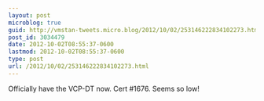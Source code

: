 ```yaml
---
layout: post
microblog: true
guid: http://vmstan-tweets.micro.blog/2012/10/02/253146222834102273.html
post_id: 3034479
date: 2012-10-02T08:55:37-0600
lastmod: 2012-10-02T08:55:37-0600
type: post
url: /2012/10/02/253146222834102273.html
---
```

Officially have the VCP-DT now. Cert #1676. Seems so low!
